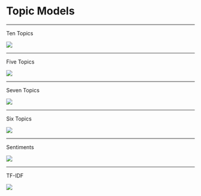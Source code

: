 # Topic Models

---

Ten Topics

![](/dhcu-teaching/screenshots/oct2-ten-topics.png)

---

Five Topics

![](/dhcu-teaching/screenshots/oct2-five-topics.png)

---

Seven Topics

![](/dhcu-teaching/screenshots/oct2-seven-topics.png)

---

Six Topics

![](/dhcu-teaching/screenshots/oct2-six-topics-best.png)

---

Sentiments

![](/dhcu-teaching/screenshots/oct2-sentiments.png)

---

TF-IDF

![](/dhcu-teaching/screenshots/oct2-tf-idf.png)
